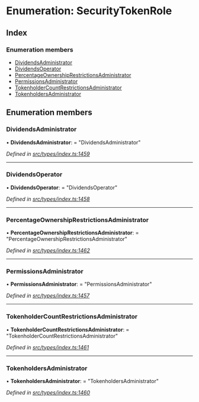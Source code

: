 # Enumeration: SecurityTokenRole

## Index

### Enumeration members

* [DividendsAdministrator](_types_index_.securitytokenrole.md#dividendsadministrator)
* [DividendsOperator](_types_index_.securitytokenrole.md#dividendsoperator)
* [PercentageOwnershipRestrictionsAdministrator](_types_index_.securitytokenrole.md#percentageownershiprestrictionsadministrator)
* [PermissionsAdministrator](_types_index_.securitytokenrole.md#permissionsadministrator)
* [TokenholderCountRestrictionsAdministrator](_types_index_.securitytokenrole.md#tokenholdercountrestrictionsadministrator)
* [TokenholdersAdministrator](_types_index_.securitytokenrole.md#tokenholdersadministrator)

## Enumeration members

###  DividendsAdministrator

• **DividendsAdministrator**: = "DividendsAdministrator"

*Defined in [src/types/index.ts:1459](https://github.com/PolymathNetwork/polymath-sdk/blob/e8bbc1e/src/types/index.ts#L1459)*

___

###  DividendsOperator

• **DividendsOperator**: = "DividendsOperator"

*Defined in [src/types/index.ts:1458](https://github.com/PolymathNetwork/polymath-sdk/blob/e8bbc1e/src/types/index.ts#L1458)*

___

###  PercentageOwnershipRestrictionsAdministrator

• **PercentageOwnershipRestrictionsAdministrator**: = "PercentageOwnershipRestrictionsAdministrator"

*Defined in [src/types/index.ts:1462](https://github.com/PolymathNetwork/polymath-sdk/blob/e8bbc1e/src/types/index.ts#L1462)*

___

###  PermissionsAdministrator

• **PermissionsAdministrator**: = "PermissionsAdministrator"

*Defined in [src/types/index.ts:1457](https://github.com/PolymathNetwork/polymath-sdk/blob/e8bbc1e/src/types/index.ts#L1457)*

___

###  TokenholderCountRestrictionsAdministrator

• **TokenholderCountRestrictionsAdministrator**: = "TokenholderCountRestrictionsAdministrator"

*Defined in [src/types/index.ts:1461](https://github.com/PolymathNetwork/polymath-sdk/blob/e8bbc1e/src/types/index.ts#L1461)*

___

###  TokenholdersAdministrator

• **TokenholdersAdministrator**: = "TokenholdersAdministrator"

*Defined in [src/types/index.ts:1460](https://github.com/PolymathNetwork/polymath-sdk/blob/e8bbc1e/src/types/index.ts#L1460)*
